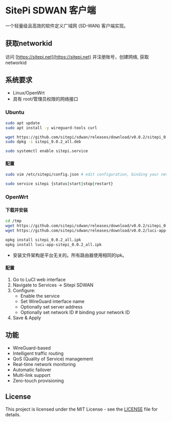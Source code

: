 # SitePi SDWAN 客户端

一个轻量级且高效的软件定义广域网 (SD-WAN) 客户端实现。

## 获取networkid
访问 [https://sitepi.net](https://sitepi.net) 并注册账号，创建网络, 获取networkid

## 系统要求

- Linux/OpenWrt
- 具有 root/管理员权限的网络接口

### Ubuntu
```bash
sudo apt update
sudo apt install -y wireguard-tools curl

wget https://github.com/sitepi/sdwan/releases/download/v0.0.2/sitepi_0.0.2_all.deb
sudo dpkg -i sitepi_0.0.2_all.deb

sudo systemctl enable sitepi.service
```

#### 配置
```bash
sudo vim /etc/sitepi/config.json # edit configuration, binding your network ID

sudo service sitepi {status|start|stop|restart}
```

### OpenWrt
#### 下载并安装
```bash
cd /tmp
wget https://github.com/sitepi/sdwan/releases/download/v0.0.2/sitepi_0.0.2_all.ipk
wget https://github.com/sitepi/sdwan/releases/download/v0.0.2/luci-app-sitepi_0.0.2_all.ipk

opkg install sitepi_0.0.2_all.ipk
opkg install luci-app-sitepi_0.0.2_all.ipk
```

- 安装文件架构是平台无关的。所有路由器使用相同的ipk。

#### 配置
   1. Go to LuCI web interface
   2. Navigate to Services -> Sitepi SDWAN
   3. Configure:
      - Enable the service
      - Set WireGuard interface name
      - Optionally set server address
      - Optionally set network ID      # binding your network ID
   4. Save & Apply

## 功能

- WireGuard-based
- Intelligent traffic routing
- QoS (Quality of Service) management
- Real-time network monitoring
- Automatic failover
- Multi-link support
- Zero-touch provisioning

## License

This project is licensed under the MIT License - see the [LICENSE](LICENSE) file for details.
